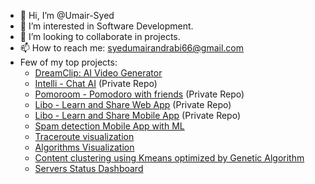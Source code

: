 - 👋 Hi, I’m @Umair-Syed
- 👀 I’m interested in Software Development.
- 💞️ I’m looking to collaborate in projects.
- 📫 How to reach me: syedumairandrabi66@gmail.com
- Few of my top projects:
  - [DreamClip: AI Video Generator](https://apps.apple.com/us/app/dreamclip-ai-video-generator/id6749223297)
  - [Intelli - Chat AI](https://intelligent-ai-web.vercel.app/) (Private Repo)
  - [Pomoroom - Pomodoro with friends](https://play.google.com/store/apps/details?id=com.pomoroom.pomoroom) (Private Repo)
  - [Libo - Learn and Share Web App](https://libo-web.vercel.app/) (Private Repo)
  - [Libo - Learn and Share Mobile App](https://play.google.com/store/apps/details?id=com.skapps.android.liboapp) (Private Repo)
  - [Spam detection Mobile App with ML](https://github.com/Umair-Syed/TheSystem_SpamDetection)
  - [Traceroute visualization](https://github.com/Umair-Syed/traceroute_visualization)
  - [Algorithms Visualization](https://github.com/Umair-Syed/Algorithms-Visualization)
  - [Content clustering using Kmeans optimized by Genetic Algorithm](https://github.com/Umair-Syed/Genetic_algorithm_KMeans_content_clustering)
  - [Servers Status Dashboard](https://github.com/Umair-Syed/ESSD)
  
    

<!---
Umair-Syed/Umair-Syed is a ✨ special ✨ repository because its `README.md` (this file) appears on your GitHub profile.
You can click the Preview link to take a look at your changes.
--->
